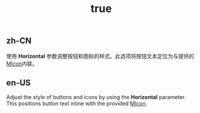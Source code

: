 ﻿---
order: 0
title:
  zh-CN: 水平布局
  en-US: Horizontal
---

## zh-CN

使用 **Horizontal** 参数调整按钮和图标的样式。此选项将按钮文本定位为与提供的[MIcon]("/components/icons")内联。

## en-US

Adjust the style of buttons and icons by using the **Horizontal** parameter. This positions button text inline with the provided [MIcon]("/components/icons").
